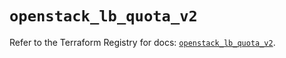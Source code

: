 # `openstack_lb_quota_v2`

Refer to the Terraform Registry for docs: [`openstack_lb_quota_v2`](https://registry.terraform.io/providers/terraform-provider-openstack/openstack/3.0.0/docs/resources/lb_quota_v2).
